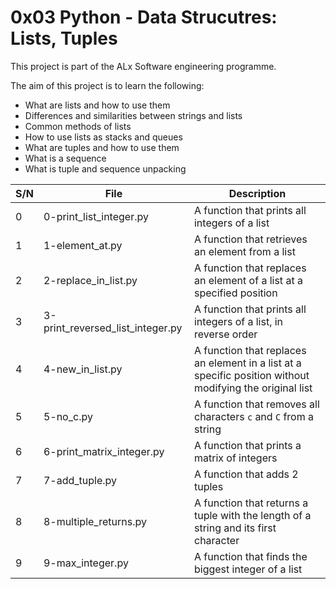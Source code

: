 # 0x03 Python - Data Strucutres: Lists, Tuples

This project is part of the ALx Software engineering programme.

The aim of this project is to learn the following:
- What are lists and how to use them
- Differences and similarities between strings and lists
- Common methods of lists
- How to use lists as stacks and queues
- What are tuples and how to use them
- What is a sequence
- What is tuple and sequence unpacking

| S/N | File | Description |
| --- | ---- | ----------- |
| 0 | 0-print_list_integer.py | A function that prints all integers of a list |
| 1 | 1-element_at.py | A function that retrieves an element from a list |
| 2 | 2-replace_in_list.py | A function that replaces an element of a list at a specified position |
| 3 | 3-print_reversed_list_integer.py | A function that prints all integers of a list, in reverse order |
| 4 | 4-new_in_list.py | A function that replaces an element in a list at a specific position without modifying the original list |
| 5 | 5-no_c.py | A function that removes all characters `c` and `C` from a string |
| 6 | 6-print_matrix_integer.py | A function that prints a matrix of integers |
| 7 | 7-add_tuple.py | A function that adds 2 tuples |
| 8 | 8-multiple_returns.py | A function that returns a tuple with the length of a string and its first character |
| 9 | 9-max_integer.py | A function that finds the biggest integer of a list |

